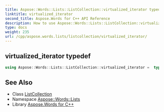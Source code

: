 ```yaml
---
title: Aspose::Words::Lists::ListCollection::virtualized_iterator typedef
linktitle: virtualized_iterator
second_title: Aspose.Words for C++ API Reference
description: How to use Aspose::Words::Lists::ListCollection::virtualized_iterator typedef of Aspose::Words::Lists::ListCollection class in C++.
type: docs
weight: 235
url: /cpp/aspose.words.lists/listcollection/virtualized_iterator/
---
```

## virtualized_iterator typedef




```cpp
using Aspose::Words::Lists::ListCollection::virtualized_iterator =  typename iterator_holder_type::virtualized_iterator
```

## See Also

* Class [ListCollection](../)
* Namespace [Aspose::Words::Lists](../../)
* Library [Aspose.Words for C++](../../../)
